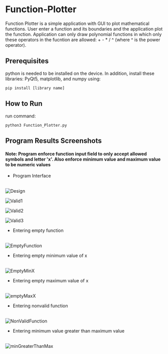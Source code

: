 # Function-Plotter
Function Plotter is a simple application with GUI to plot mathematical functions. User enter a function and its boundaries and the application plot the function. Application can only draw polynomial functions in which only these operators in the fucntion are allowed: + - * / ^ (where ^ is the power operator).

## Prerequisites 
python is needed to be installed on the device. In addition, install these libraries: PyQt5, matplotlib, and numpy using:
```
pip install [library name]
```
## How to Run
run command:
```
python3 Function_Plotter.py
```

## Program Results Screenshots
#### Note: Program enforce function input field to only accept allowed symbols and letter 'x'. Also enforce minimum value and maximum value to be numeric values
* Program Interface <br/><br/>

![Design](https://github.com/El-Nebo/Function-Plotter/blob/main/Screens/Design.PNG)

![Valid1](https://github.com/El-Nebo/Function-Plotter/blob/main/Screens/Valid1.PNG)

![Valid2](https://github.com/El-Nebo/Function-Plotter/blob/main/Screens/Valid2.PNG)

![Valid3](https://github.com/El-Nebo/Function-Plotter/blob/main/Screens/Valid3.PNG)

* Entering empty function <br/><br/>

![EmptyFunction](https://github.com/El-Nebo/Function-Plotter/blob/main/Screens/EmptyFunction.PNG)

* Entering empty minimum value of x <br/><br/>

![EmptyMinX](https://github.com/El-Nebo/Function-Plotter/blob/main/Screens/EmptyMinX.PNG)

* Entering empty maximum value of x <br/><br/>

![emptyMaxX](https://github.com/El-Nebo/Function-Plotter/blob/main/Screens/emptyMaxX.PNG)

* Entering nonvalid function <br/><br/>

![NonValidFunction](https://github.com/El-Nebo/Function-Plotter/blob/main/Screens/NonValidFunction.PNG)

* Entering minimum value greater than maximum value <br/><br/>

![minGreaterThanMax](https://github.com/El-Nebo/Function-Plotter/blob/main/Screens/minGreaterThanMax.PNG)
